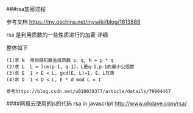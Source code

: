 ###rsa加密过程

参考文档
https://my.oschina.net/mywiki/blog/1613886

rsa 是利用质数的一些性质进行的加密
详细

整体如下

    (1)求 N	用伪随机数生成质数 p、q, N = p * q
    (2)求 L	L = lcm(p-1, q-1)，L是q-1,p-1的最小公倍数
    (3)求 E	1 < E < L, gcd(E, L)=1, E、L互质
    (4)求 D	1 < D < L, E * d mod L = 1
    
    参考https://blog.csdn.net/u010039377/article/details/79904467

####网易云使用的js的代码
    rsa in javascript
    http://www.ohdave.com/rsa/